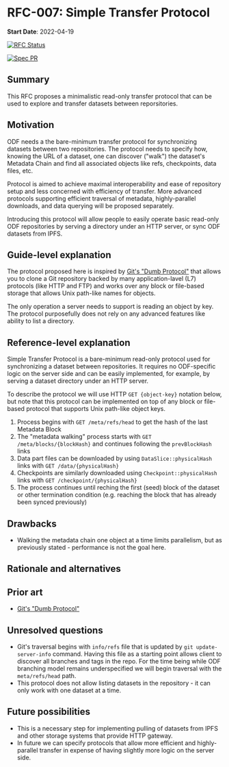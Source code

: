 # RFC-007: Simple Transfer Protocol

**Start Date**: 2022-04-19

[![RFC Status](https://img.shields.io/github/issues/detail/state/kamu-data/open-data-fabric/26?label=RFC%20Status)](https://github.com/kamu-data/open-data-fabric/issues/26)

[![Spec PR](https://img.shields.io/github/pulls/detail/state/kamu-data/open-data-fabric/27?label=Spec%20PR)](https://github.com/kamu-data/open-data-fabric/pull/27)

## Summary

This RFC proposes a minimalistic read-only transfer protocol that can be used to explore and transfer datasets between reporsitories.

## Motivation

ODF needs a the bare-minimum transfer protocol for synchronizing datasets between two repositories. The protocol needs to specify how, knowing the URL of a dataset, one can discover ("walk") the dataset's Metadata Chain and find all associated objects like refs, checkpoints, data files, etc.

Protocol is aimed to achieve maximal interoperability and ease of repository setup and less concerned with efficiency of transfer. More advanced protocols supporting efficient traversal of metadata, highly-parallel downloads, and data querying will be proposed separately.

Introducing this protocol will allow people to easily operate basic read-only ODF repositories by serving a directory under an HTTP server, or sync ODF datasets from IPFS.

## Guide-level explanation

The protocol proposed here is inspired by [Git's "Dumb Protocol"](https://git-scm.com/book/en/v2/Git-Internals-Transfer-Protocols) that allows you to clone a Git repository backed by many application-lavel (L7) protocols (like HTTP and FTP) and works over any block or file-based storage that allows Unix path-like names for objects.

The only operation a server needs to support is reading an object by key. The protocol purposefully does not rely on any advanced features like ability to list a directory.

## Reference-level explanation

Simple Transfer Protocol is a bare-minimum read-only protocol used for synchronizing a dataset between repositories. It requires no ODF-specific logic on the server side and can be easily implemented, for example, by serving a dataset directory under an HTTP server.

To describe the protocol we will use HTTP `GET {object-key}` notation below, but note that this protocol can be implemented on top of any block or file-based protocol that supports Unix path-like object keys.

1) Process begins with `GET /meta/refs/head` to get the hash of the last Metadata Block
2) The "metadata walking" process starts with `GET /meta/blocks/{blockHash}` and continues following the `prevBlockHash` links
3) Data part files can be downloaded by using `DataSlice::physicalHash` links with `GET /data/{physicalHash}`
4) Checkpoints are similarly downloaded using `Checkpoint::physicalHash` links with `GET /checkpoint/{physicalHash}`
5) The process continues until reching the first (seed) block of the dataset or other termination condition (e.g. reaching the block that has already been synced previously)

## Drawbacks

- Walking the metadata chain one object at a time limits parallelism, but as previously stated - performance is not the goal here.

## Rationale and alternatives

## Prior art

- [Git's "Dumb Protocol"](https://git-scm.com/book/en/v2/Git-Internals-Transfer-Protocols)

## Unresolved questions

- Git's traversal begins with `info/refs` file that is updated by `git update-server-info` command. Having this file as a starting point allows client to discover all branches and tags in the repo. For the time being while ODF branching model remains underspecified we will begin traversal with the `meta/refs/head` path.
- This protocol does not allow listing datasets in the repository - it can only work with one dataset at a time.

## Future possibilities

- This is a necessary step for implementing pulling of datasets from IPFS and other storage systems that provide HTTP gateway.
- In future we can specify protocols that allow more efficient and highly-parallel transfer in expense of having slightly more logic on the server side.
